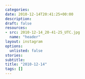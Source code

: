 ```yaml
---
categories:
date: 2010-12-14T20:41:25+00:00
description:
draft: false
resources:
- src: 2010-12-14_20-41-25_UTC.jpg
  name: "header"
layout: instagram
options:
  unlisted: false
stories:
subtitle:
title: "2010-12-14"
tags: []
---
```


 
